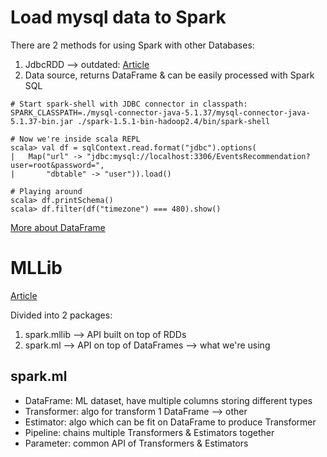 # Load mysql data to Spark

There are 2 methods for using Spark with other Databases:

1. JdbcRDD --> outdated: [Article](http://dev.mysql.com/downloads/connector/j/)
2. Data source, returns DataFrame & can be easily processed with Spark SQL

```
# Start spark-shell with JDBC connector in classpath:
SPARK_CLASSPATH=./mysql-connector-java-5.1.37/mysql-connector-java-5.1.37-bin.jar ./spark-1.5.1-bin-hadoop2.4/bin/spark-shell

# Now we're inside scala REPL
scala> val df = sqlContext.read.format("jdbc").options(
|   Map("url" -> "jdbc:mysql://localhost:3306/EventsRecommendation?user=root&password=",
|       "dbtable" -> "user")).load()

# Playing around
scala> df.printSchema()
scala> df.filter(df("timezone") === 480).show()
```

[More about DataFrame](http://spark.apache.org/docs/latest/sql-programming-guide.html)

# MLLib

[Article](http://spark.apache.org/docs/latest/mllib-guide.html#sparkml-high-level-apis-for-ml-pipelines)

Divided into 2 packages:

1. spark.mllib --> API built on top of RDDs
2. spark.ml --> API on top of DataFrames --> what we're using

## spark.ml

- DataFrame: ML dataset, have multiple columns storing different types
- Transformer: algo for transform 1 DataFrame --> other
- Estimator: algo which can be fit on DataFrame to produce Transformer
- Pipeline: chains multiple Transformers & Estimators together
- Parameter: common API of Transformers & Estimators
